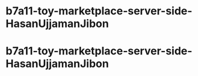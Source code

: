 # b7a11-toy-marketplace-server-side-HasanUjjamanJibon
# b7a11-toy-marketplace-server-side-HasanUjjamanJibon
